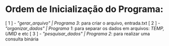 # Ordem de Inicialização do Programa:
[ 1 ] - *"gerar_arquivo" | Programa 3*: para criar o arquivo, entrada.txt
[ 2 ] - *"organizar_dados" | Programa 1*: para separar os dados em arquivos: *TEMP, UMID* e etc
[ 3 ] - *"pesquisar_dados" | Programa 2*: para realizar uma consulta binária


